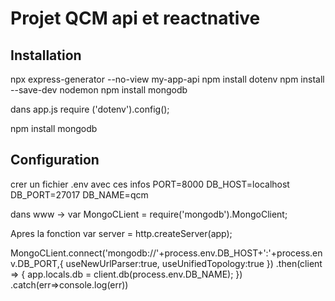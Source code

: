 # Projet QCM api et reactnative

## Installation

npx express-generator --no-view my-app-api 
npm install dotenv 
npm install --save-dev nodemon 
npm install mongodb

dans app.js
require ('dotenv').config();

npm install mongodb

## Configuration
crer un fichier .env avec ces infos
PORT=8000
DB_HOST=localhost
DB_PORT=27017
DB_NAME=qcm

dans www -> var MongoCLient = require('mongodb').MongoClient;

Apres la fonction  var server = http.createServer(app);

MongoCLient.connect('mongodb://'+process.env.DB_HOST+':'+process.env.DB_PORT,{
  useNewUrlParser:true,
  useUnifiedTopology:true
})
    .then(client => {
      app.locals.db = client.db(process.env.DB_NAME);
    })
    .catch(err=>console.log(err))
    

